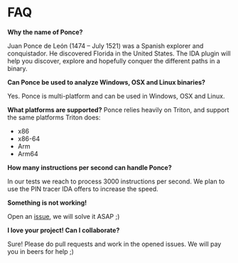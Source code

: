 # FAQ

**Why the name of Ponce?**

Juan Ponce de León \(1474 – July 1521\) was a Spanish explorer and conquistador. He discovered Florida in the United States. The IDA plugin will help you discover, explore and hopefully conquer the different paths in a binary.

**Can Ponce be used to analyze Windows, OSX and Linux binaries?**

Yes. Ponce is multi-platform and can be used in Windows, OSX and Linux.

**What platforms are supported?**
Ponce relies heavily on Triton, and support the same platforms Triton does: 
* x86
* x86-64
* Arm
* Arm64

**How many instructions per second can handle Ponce?**

In our tests we reach to process 3000 instructions per second. We plan to use the PIN tracer IDA offers to increase the speed.


**Something is not working!**

Open an [issue](https://github.com/illera88/Ponce/issues), we will solve it ASAP ;\)

**I love your project! Can I collaborate?**

Sure! Please do pull requests and work in the opened issues. We will pay you in beers for help ;\)

